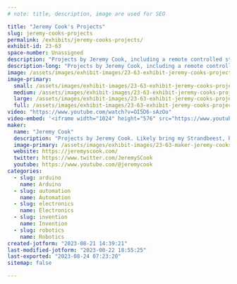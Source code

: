```yaml
---
# note: title, description, image are used for SEO

title: "Jeremy Cook's Projects"
slug: jeremy-cooks-projects
permalink: /exhibits/jeremy-cooks-projects/
exhibit-id: 23-63
space-number: Unassigned
description: "Projects by Jeremy Cook, including a remote controlled strandbeest, circuit boards and more."
description-long: "Projects by Jeremy Cook, including a remote controlled strandbeest, circuit boards and more."
image: /assets/images/exhibit-images/23-63-exhibit-jeremy-cooks-projects-43-logo-black1c-youtube-2-crop-stylized4-rounded-5021-large.png
image-primary: 
  small: /assets/images/exhibit-images/23-63-exhibit-jeremy-cooks-projects-43-logo-black1c-youtube-2-crop-stylized4-rounded-5021-small.png
  medium: /assets/images/exhibit-images/23-63-exhibit-jeremy-cooks-projects-43-logo-black1c-youtube-2-crop-stylized4-rounded-5021-medium.png
  large: /assets/images/exhibit-images/23-63-exhibit-jeremy-cooks-projects-43-logo-black1c-youtube-2-crop-stylized4-rounded-5021-large.png
  full: /assets/images/exhibit-images/23-63-exhibit-jeremy-cooks-projects-43-logo-black1c-youtube-2-crop-stylized4-rounded-5021-full.png
video: "https://www.youtube.com/watch?v=OI5D6-sAzOo"
video-embed: '<iframe width="1024" height="576" src="https://www.youtube.com/embed/OI5D6-sAzOo?feature=oembed" frameborder="0" allow="accelerometer; autoplay; clipboard-write; encrypted-media; gyroscope; picture-in-picture; web-share" allowfullscreen title="ClearCrawler Remote Controlled Strandbeest"></iframe>'
maker: 
  name: "Jeremy Cook"
  description: "Projects by Jeremy Cook. Likely bring my Strandbeest, but may have a different theme."
  image-primary: /assets/images/exhibit-images/23-63-maker-jeremy-cooks-projects-logo-black1c-youtube-2-crop-stylized4-rounded-medium.png
  website: https://jeremyscook.com/
  twitter: https://www.twitter.com/JeremySCook
  youtube: https://www.youtube.com/@jeremycook
categories: 
  - slug: arduino
    name: Arduino
  - slug: automation
    name: Automation
  - slug: electronics
    name: Electronics
  - slug: invention
    name: Invention
  - slug: robotics
    name: Robotics
created-jotform: "2023-08-21 14:39:21"
last-modified-jotform: "2023-08-22 18:55:25"
last-exported: "2023-08-24 07:23:20"
sitemap: false

---
```

